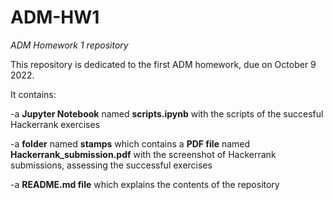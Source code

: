 # ADM-HW1
*ADM Homework 1 repository*


This repository is dedicated to the first ADM homework, due on October 9 2022.



It contains:


-a **Jupyter Notebook** named **scripts.ipynb** with the scripts of the succesful Hackerrank exercises


-a **folder** named **stamps** which contains a **PDF file** named **Hackerrank_submission.pdf** with the screenshot of Hackerrank submissions, assessing the successful exercises


-a **README.md file** which explains the contents of the repository
